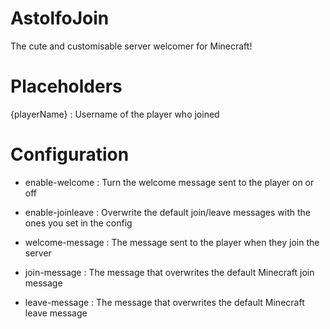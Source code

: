 AstolfoJoin
========
The cute and customisable server welcomer for Minecraft!

Placeholders
============
{playerName} : Username of the player who joined

Configuration
==============
- enable-welcome : Turn the welcome message sent to the player on or off
- enable-joinleave : Overwrite the default join/leave messages with the ones you set in the config

- welcome-message : The message sent to the player when they join the server
- join-message : The message that overwrites the default Minecraft join message
- leave-message : The message that overwrites the default Minecraft leave message
